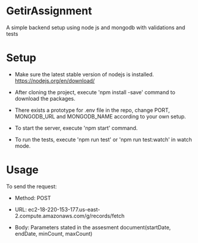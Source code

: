 # GetirAssignment
A simple backend setup using node js and mongodb with validations and tests

# Setup
- Make sure the latest stable version of nodejs is installed. https://nodejs.org/en/download/

- After cloning the project, execute 'npm install -save' command to download the packages.

- There exists a prototype for .env file in the repo, change PORT, MONGODB_URL and MONGODB_NAME according to your own setup.

- To start the server, execute 'npm start' command. 

- To run the tests, execute 'npm run test' or 'npm run test:watch' in watch mode.

# Usage
To send the request:

- Method: POST

- URL: ec2-18-220-153-177.us-east-2.compute.amazonaws.com/g/records/fetch

- Body: Parameters stated in the assesment document(startDate, endDate, minCount, maxCount)
